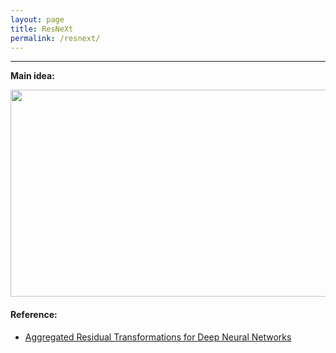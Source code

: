 ```yaml
---
layout: page
title: ResNeXt
permalink: /resnext/
---
```


------
**Main idea:**

<div align="center">
<img src="http://othl3wan7.bkt.clouddn.com/resnext_mainidea.png" height="331" width="559" >
</div>


#### Reference:
* [Aggregated Residual Transformations for Deep Neural Networks](https://arxiv.org/abs/1611.05431)